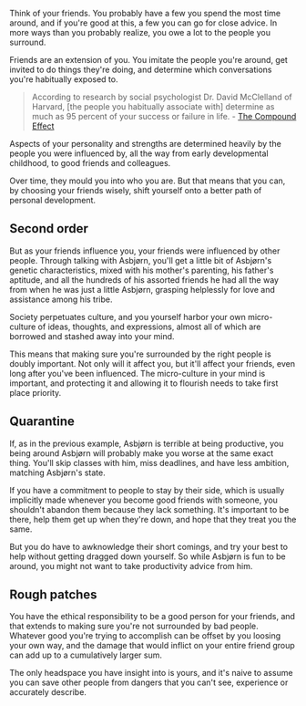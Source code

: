 Think of your friends. You probably have a few you spend the most time around, and if you're good at this, a few you can go for close advice. In more ways than you probably realize, you owe a lot to the people you surround.

Friends are an extension of you. You imitate the people you're around, get invited to do things they're doing, and determine which conversations you're habitually exposed to.

> According to research by social psychologist Dr. David McClelland of Harvard, [the people you habitually associate with] determine as much as 95 percent of your success or failure in life. - [The Compound Effect](https://amzn.to/2sMdLHT)

Aspects of your personality and strengths are determined heavily by the people you were influenced by, all the way from early developmental childhood, to good friends and colleagues. 

Over time, they mould you into who you are. But that means that you can, by choosing your friends wisely, shift yourself onto a better path of personal development.

## Second order

But as your friends influence you, your friends were influenced by other people. Through talking with Asbjørn, you'll get a little bit of Asbjørn's genetic characteristics, mixed with his mother's parenting, his father's aptitude, and all the hundreds of his assorted friends he had all the way from when he was just a little Asbjørn, grasping helplessly for love and assistance among his tribe.

Society perpetuates culture, and you yourself harbor your own micro-culture of ideas, thoughts, and expressions, almost all of which are borrowed and stashed away into your mind.

This means that making sure you're surrounded by the right people is doubly important. Not only will it affect you, but it'll affect your friends, even long after you've been influenced. The micro-culture in your mind is important, and protecting it and allowing it to flourish needs to take first place priority.

## Quarantine

If, as in the previous example, Asbjørn is terrible at being productive, you being around Asbjørn will probably make you worse at the same exact thing. You'll skip classes with him, miss deadlines, and have less ambition, matching Asbjørn's state.

If you have a commitment to people to stay by their side, which is usually implicitly made whenever you become good friends with someone, you shouldn't abandon them because they lack something. It's important to be there, help them get up when they're down, and hope that they treat you the same.

But you do have to awknowledge their short comings, and try your best to help without getting dragged down yourself. So while Asbjørn is fun to be around, you might not want to take productivity advice from him.

## Rough patches

You have the ethical responsibility to be a good person for your friends, and that extends to making sure you're not surrounded by bad people. Whatever good you're trying to accomplish can be offset by you loosing your own way, and the damage that would inflict on your entire friend group can add up to a cumulatively larger sum.

The only headspace you have insight into is yours, and it's naive to assume you can save other people from dangers that you can't see, experience or accurately describe.